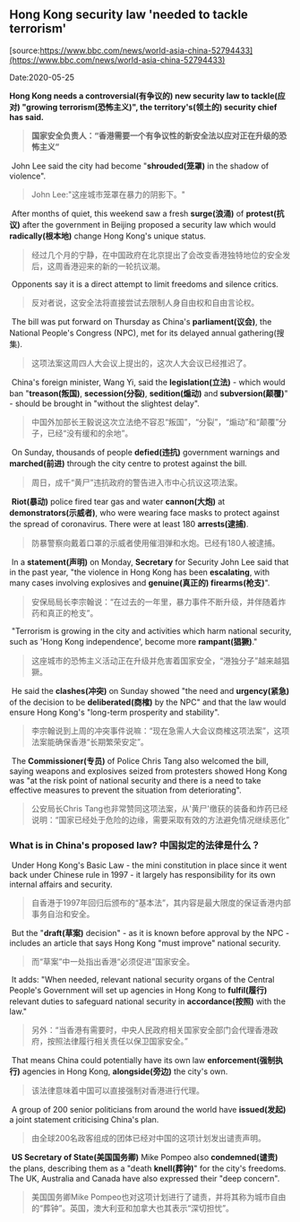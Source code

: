 ## Hong Kong security law 'needed to tackle terrorism'

[source:https://www.bbc.com/news/world-asia-china-52794433](https://www.bbc.com/news/world-asia-china-52794433)

Date:2020-05-25

**Hong Kong needs a controversial(有争议的) new security law to tackle(应对) "growing terrorism(恐怖主义)", the territory's(领土的) security chief has said.**

> **国家安全负责人：“香港需要一个有争议性的新安全法以应对正在升级的恐怖主义”**

​		John Lee said the city had become "**shrouded(笼罩)** in the shadow of violence".

> John Lee:"这座城市笼罩在暴力的阴影下。"

​		After months of quiet, this weekend saw a fresh **surge(浪涌)** of **protest(抗议)** after the government in Beijing proposed a security law which would **radically(根本地)** change Hong Kong's unique status.

> 经过几个月的宁静，在中国政府在北京提出了会改变香港独特地位的安全发后，这周香港迎来的新的一轮抗议潮。

​		Opponents say it is a direct attempt to limit freedoms and silence critics.

> 反对者说，这安全法将直接尝试去限制人身自由权和自由言论权。

​		The bill was put forward on Thursday as China's **parliament(议会)**, the National People's Congress (NPC), met for its delayed annual gathering(搜集).

> 这项法案这周四人大会议上提出的，这次人大会议已经推迟了。

​		China's foreign minister, Wang Yi, said the **legislation(立法)** - which would ban "**treason(叛国)**, **secession(分裂)**, **sedition(煽动)** and **subversion(颠覆)**" - should be brought in "without the slightest delay".

> 中国外加部长王毅说这次立法绝不容忍“叛国”，“分裂”，“煽动”和“颠覆”分子，已经“没有缓和的余地”。

​		On Sunday, thousands of people **defied(违抗)** government warnings and **marched(前进)** through the city centre to protest against the bill.

> 周日，成千“黄尸”违抗政府的警告进入市中心抗议这项法案。

​		**Riot(暴动)** police fired tear gas and water **cannon(大炮)** at **demonstrators(示威者)**, who were wearing face masks to protect against the spread of coronavirus. There were at least 180 **arrests(逮捕)**.

> 防暴警察向戴着口罩的示威者使用催泪弹和水炮。已经有180人被逮捕。

​		In a **statement(声明)** on Monday, **Secretary** for Security John Lee said that in the past year, "the violence in Hong Kong has been **escalating**, with many cases involving explosives and **genuine(真正的) firearms(枪支)**".

> 安保局局长李宗翰说：“在过去的一年里，暴力事件不断升级，并伴随着炸药和真正的枪支”。

​		"Terrorism is growing in the city and activities which harm national security, such as 'Hong Kong independence', become more **rampant(猖獗)**."

> 这座城市的恐怖主义活动正在升级并危害着国家安全，“港独分子”越来越猖獗。

​		He said the **clashes(冲突)** on Sunday showed "the need and **urgency(紧急)** of the decision to be **deliberated(商榷)** by the NPC" and that the law would ensure Hong Kong's "long-term prosperity and stability".

> 李宗翰说到上周的冲突事件说嘛：“现在急需人大会议商榷这项法案”，这项法案能确保香港“长期繁荣安定”。

​		The **Commissioner(专员)** of Police Chris Tang also welcomed the bill, saying weapons and explosives seized from protesters showed Hong Kong was "at the risk point of national security and there is a need to take effective measures to prevent the situation from deteriorating".

> 公安局长Chris Tang也非常赞同这项法案，从'黄尸'缴获的装备和炸药已经说明：“国家已经处于危险的边缘，需要采取有效的方法避免情况继续恶化”

### What is in China's proposed law? 中国拟定的法律是什么？

​		Under Hong Kong's Basic Law - the mini constitution in place since it went back under Chinese rule in 1997 - it largely has responsibility for its own internal affairs and security.

> 自香港于1997年回归后颁布的“基本法”，其内容是最大限度的保证香港内部事务自治和安全。

​		But the "**draft(草案)** decision" - as it is known before approval by the NPC - includes an article that says Hong Kong "must improve" national security.

> 而“草案”中一处指出香港“必须促进”国家安全。

​		It adds: "When needed, relevant national security organs of the Central People's Government will set up agencies in Hong Kong to **fulfil(履行)** relevant duties to safeguard national security in **accordance(按照)** with the law."

> 另外：“当香港有需要时，中央人民政府相关国家安全部门会代理香港政府，按照法律履行相关责任以保卫国家安全。”

​		That means China could potentially have its own law **enforcement(强制执行)** agencies in Hong Kong, **alongside(旁边)** the city's own.

> 该法律意味着中国可以直接强制对香港进行代理。

​		A group of 200 senior politicians from around the world have **issued(发起)** a joint statement criticising China's plan.

> 由全球200名政客组成的团体已经对中国的这项计划发出谴责声明。

​		**US Secretary of State(美国国务卿)** Mike Pompeo also **condemned(谴责)** the plans, describing them as a "death **knell(葬钟)**" for the city's freedoms. The UK, Australia and Canada have also expressed their "deep concern".

> 美国国务卿Mike Pompeo也对这项计划进行了谴责，并将其称为城市自由的“葬钟”。英国，澳大利亚和加拿大也其表示“深切担忧”。









